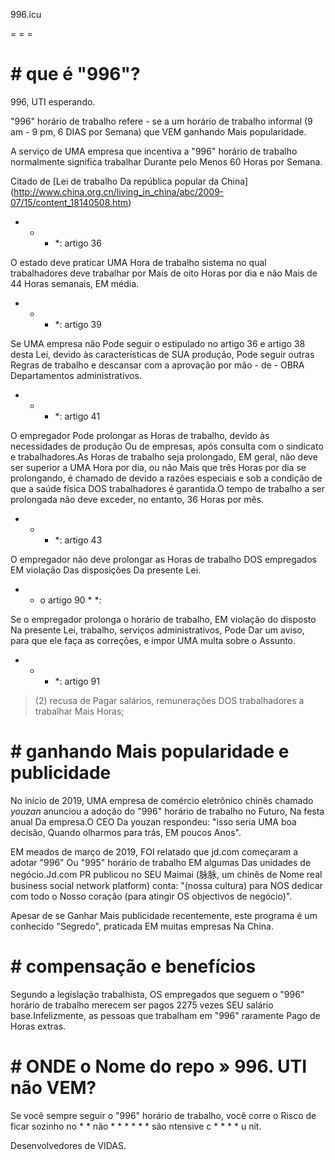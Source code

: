 996.icu

= = =



# # que é "996"?

996, UTI esperando.



"996" horário de trabalho refere - se a um horário de trabalho informal (9 am - 9 pm, 6 DIAS por Semana) que VEM ganhando Mais popularidade.

A serviço de UMA empresa que incentiva a "996" horário de trabalho normalmente significa trabalhar Durante pelo Menos 60 Horas por Semana.



Citado de [Lei de trabalho Da república popular da China] (http://www.china.org.cn/living_in_china/abc/2009-07/15/content_18140508.htm)



* * * *: artigo 36

O estado deve praticar UMA Hora de trabalho sistema no qual trabalhadores deve trabalhar por Mais de oito Horas por dia e não Mais de 44 Horas semanais, EM média.



* * * *: artigo 39

Se UMA empresa não Pode seguir o estipulado no artigo 36 e artigo 38 desta Lei, devido às características de SUA produção, Pode seguir outras Regras de trabalho e descansar com a aprovação por mão - de - OBRA Departamentos administrativos.



* * * *: artigo 41

O empregador Pode prolongar as Horas de trabalho, devido às necessidades de produção Ou de empresas, após consulta com o sindicato e trabalhadores.As Horas de trabalho seja prolongado, EM geral, não deve ser superior a UMA Hora por dia, ou não Mais que três Horas por dia se prolongando, é chamado de devido a razões especiais e sob a condição de que a saúde física DOS trabalhadores é garantida.O tempo de trabalho a ser prolongada não deve exceder, no entanto, 36 Horas por mês.



* * * *: artigo 43

O empregador não deve prolongar as Horas de trabalho DOS empregados EM violação Das disposições Da presente Lei.



* * o artigo 90 * *:



Se o empregador prolonga o horário de trabalho, EM violação do disposto Na presente Lei, trabalho, serviços administrativos, Pode Dar um aviso, para que ele faça as correções, e impor UMA multa sobre o Assunto.



* * * *: artigo 91

> (2) recusa de Pagar salários, remunerações DOS trabalhadores a trabalhar Mais Horas;



# # ganhando Mais popularidade e publicidade



No início de 2019, UMA empresa de comércio eletrônico chinês chamado _youzan_ anunciou a adoção do "996" horário de trabalho no Futuro, Na festa anual Da empresa.O CEO Da youzan respondeu: "isso seria UMA boa decisão, Quando olharmos para trás, EM poucos Anos".



EM meados de março de 2019, FOI relatado que jd.com começaram a adotar "996" Ou "995" horário de trabalho EM algumas Das unidades de negócio.Jd.com PR publicou no SEU Maimai (脉脉, um chinês de Nome real business social network platform) conta: "(nossa cultura) para NOS dedicar com todo o Nosso coração (para atingir OS objectivos de negócio)".



Apesar de se Ganhar Mais publicidade recentemente, este programa é um conhecido "Segredo", praticada EM muitas empresas Na China.

# # compensação e benefícios



Segundo a legislação trabalhista, OS empregados que seguem o "996" horário de trabalho merecem ser pagos 2275 vezes SEU salário base.Infelizmente, as pessoas que trabalham em "996" raramente Pago de Horas extras.



# # ONDE o Nome do repo » 996. UTI não VEM?



Se você sempre seguir o "996" horário de trabalho, você corre o Risco de ficar sozinho no * * não * * * * * * são ntensive c * * * * u nit.



Desenvolvedores de VIDAS.
